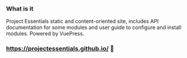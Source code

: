 ### What is it

Project Essentials static and content-oriented site, includes API documentation for some modules and user guide to configure and install modules. Powered by VuePress.

### https://projectessentials.github.io/ 💖

